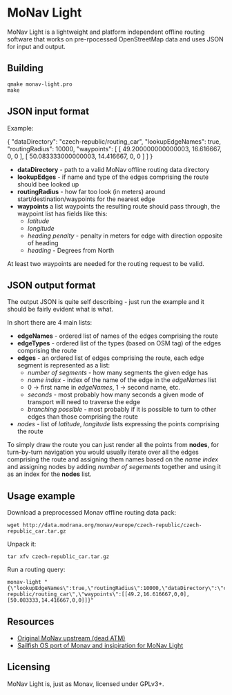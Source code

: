 MoNav Light
===========

MoNav Light is a lightweight and platform independent offline routing software that works on
pre-rpocessed OpenStreetMap data and uses JSON for input and output.

Building
--------

    qmake monav-light.pro
    make

JSON input format
-----------------

Example:

{
    "dataDirectory": "czech-republic/routing_car",
    "lookupEdgeNames": true,
    "routingRadius": 10000,
    "waypoints": [
        [
            49.200000000000003,
            16.616667,
            0,
            0
        ],
        [
            50.083333000000003,
            14.416667,
            0,
            0
        ]
    ]
}

* **dataDirectory**  - path to a valid MoNav offline routing data directory
* **lookupEdges** - if name and type of the edges comprising the route should bee looked up
* **routingRadius** - how far too look (in meters) around start/destination/waypoints for the nearest edge
* **waypoints** a list waypoints the resulting route should pass through, the waypoint list has fields like this:
  * *latitude*
  * *longitude*
  * *heading penalty* - penalty in meters for edge with direction opposite of heading
  * *heading* - Degrees from North

 At least two waypoints are needed for the routing request to be valid.

JSON output format
------------------

The output JSON is quite self describing - just run the example and it should be fairly evident what is what.

In short there are 4 main lists:

* **edgeNames** - ordered list of names of the edges comprising the route
* **edgeTypes** - ordered list of the types (based on OSM tag) of the edges comprising the route
* **edges** - an ordered list of edges comprising the route, each edge segment is represented as a list:
  * *number of segments* - how many segments the given edge has
  * *name index* - index of the name of the edge in the *edgeNames* list
   * 0 -> first name in *edgeNames*, 1 -> second name, etc.
  * *seconds* - most probably how many seconds a given mode of transport will need to traverse the edge
  * *branching possible* - most probably if it is possible to turn to other edges than those comprising the route
* *nodes* - list of *latitude*, *longitude* lists expressing the points comprising the route

To simply draw the route you can just render all the points from **nodes**, for turn-by-turn navigation you
would usually iterate over all the edges comprising the route and assigning them names based on the *name index*
and assigning nodes by adding *number of segements* together and using it as an index for the **nodes** list.

Usage example
-------------
Download a preprocessed Monav offline routing data pack:

    wget http://data.modrana.org/monav/europe/czech-republic/czech-republic_car.tar.gz

Unpack it:

    tar xfv czech-republic_car.tar.gz

Run a routing query:

    monav-light "{\"lookupEdgeNames\":true,\"routingRadius\":10000,\"dataDirectory\":\"czech-republic/routing_car\",\"waypoints\":[[49.2,16.616667,0,0],[50.083333,14.416667,0,0]]}"

Resources
---------

* [Original MoNav upstream (dead ATM)](https://code.google.com/p/monav/)
* [Sailfish OS port of Monav and insipiration for MoNav Light](https://github.com/tunp/monavsailfish)

Licensing
---------

MoNav Light is, just as Monav, licensed under GPLv3+.
